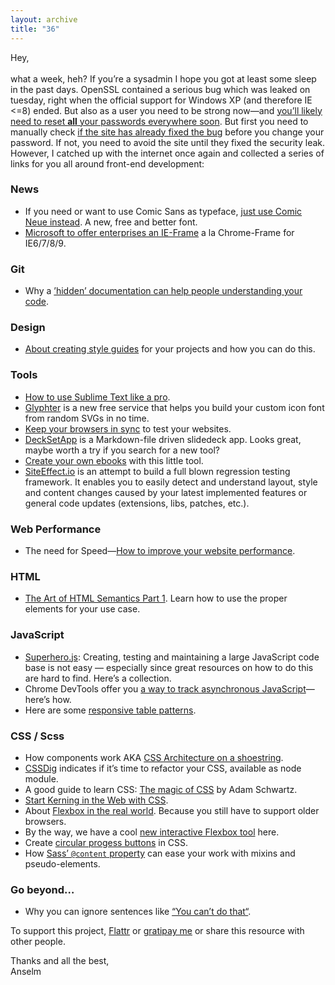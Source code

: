 ```yaml
---
layout: archive
title: "36"
---
```



Hey,<br>
<br>
what a week, heh? If you’re a sysadmin I hope you got at least some sleep in the past days. OpenSSL contained a serious bug which was leaked on tuesday, right when the official support for Windows XP (and therefore IE <=8) ended. But also as a user you need to be strong now—and [you’ll likely need to reset **all** your passwords everywhere soon](http://www.wired.com/2014/04/heartbleed/). But first you need to manually check [if the site has already fixed the bug](https://github.com/tobiastom/heartbleed) before you change your password. If not, you need to avoid the site until they fixed the security leak.<br>
However, I catched up with the internet once again and collected a series of links for you all around front-end development:

### News

- If you need or want to use Comic Sans as typeface, [just use Comic Neue instead](http://comicneue.com/). A new, free and better font.
- [Microsoft to offer enterprises an IE-Frame](http://view.officeapps.live.com/op/view.aspx?src=http%3a%2f%2fvideo.ch9.ms%2fsessions%2fbuild%2f2014%2f2-559.pptx) a la Chrome-Frame for IE6/7/8/9.

### Git

- Why a [’hidden’ documentation can help people understanding your code](http://mislav.uniqpath.com/2014/02/hidden-documentation/).

### Design

- [About creating style guides](http://alistapart.com/article/creating-style-guides) for your projects and how you can do this.

### Tools

- [How to use Sublime Text like a pro](http://wesbos.github.io/Sublime-Text-Power-User-Talk/#14).
- [Glyphter](http://www.noupe.com/fonts/glyphter-new-free-service-helps-you-build-your-custom-icon-font-from-random-svgs-in-no-time-81865.html) is a new free service that helps you build your custom icon font from random SVGs in no time.
- [Keep your browsers in sync](http://www.browsersync.io/) to test your websites.
- [DeckSetApp](http://www.decksetapp.com/) is a Markdown-file driven slidedeck app. Looks great, maybe worth a try if you search for a new tool?
- [Create your own ebooks](http://creating-ebooks.com/) with this little tool.
- [SiteEffect.io](http://siteeffect.io/) is an attempt to build a full blown regression testing framework. It enables you to easily detect and understand layout, style and content changes caused by your latest implemented features or general code updates (extensions, libs, patches, etc.).

### Web Performance

- The need for Speed—[How to improve your website performance](http://www.devbridge.com/articles/need-for-speed-how-to-improve-your-website-performance/).

### HTML

- [The Art of HTML Semantics Part 1](http://kevinsuttle.com/posts/the-art-of-html-semantics-pt1/). Learn how to use the proper elements for your use case.

### JavaScript

- [Superhero.js](http://superherojs.com/): Creating, testing and maintaining a large JavaScript code base is not easy — especially since great resources on how to do this are hard to find. Here’s a collection.
- Chrome DevTools offer you [a way to track asynchronous JavaScript](http://www.html5rocks.com/en/tutorials/developertools/async-call-stack/)—here’s how.
- Here are some [responsive table patterns](http://gergeo.se/RWD-Table-Patterns/).

### CSS / Scss

- How components work AKA [CSS Architecture on a shoestring](http://bensmithett.github.io/css-architecture-on-a-shoestring/#/).
- [CSSDig](https://github.com/tomgenoni/cssdig) indicates if it’s time to refactor your CSS, available as node module.
- A good guide to learn CSS: [The magic of CSS](http://adamschwartz.co/magic-of-css/) by Adam Schwartz.
- [Start Kerning in the Web with CSS](http://elliotjaystocks.com/blog/kerning/).
- About [Flexbox in the real world](http://www.planningforaliens.com/blog/2014/03/11/real-world-flexbox/). Because you still have to support older browsers.
- By the way, we have a cool [new interactive Flexbox tool](http://devbryce.com/site/flexbox/) here.
- Create [circular progess buttons](http://tympanus.net/codrops/2014/04/09/how-to-create-a-circular-progress-button/) in CSS.
- How [Sass’ `@content` property](http://pauladamdavis.com/2014/04/08/sass-content/) can ease your work with mixins and pseudo-elements.

### Go beyond…

- Why you can ignore sentences like [“You can’t do that“](https://the-pastry-box-project.net/vitaly-friedman/2014-april-9).

To support this project, [Flattr](https://flattr.com/profile/helloanselm) or [gratipay me](https://www.gratipay.com/Anselm%20Hannemann/) or share this resource with other people.

Thanks and all the best,<br>
Anselm
